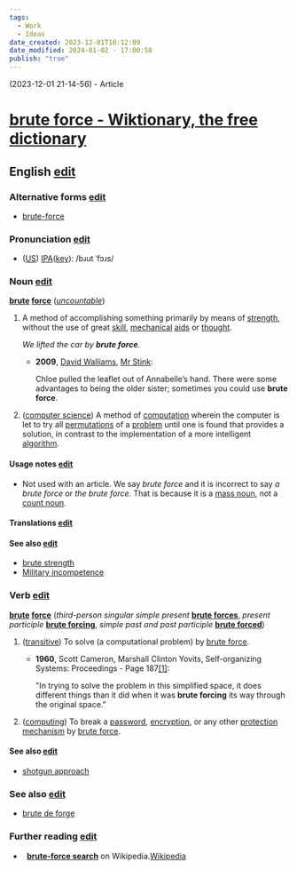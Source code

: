 ```yaml
---
tags:
  - Work
  - Ideas
date_created: 2023-12-01T10:12:09
date_modified: 2024-01-02 - 17:00:58
publish: "true"
---
```

(2023-12-01 21-14-56) - Article

# [brute force - Wiktionary, the free dictionary](https://en.wiktionary.org/wiki/brute_force)

## English [edit](https://en.wiktionary.org/w/index.php?title=brute_force&action=edit&section=1 "Edit section: English")

### Alternative forms [edit](https://en.wiktionary.org/w/index.php?title=brute_force&action=edit&section=2 "Edit section: Alternative forms")

-   [brute-force](https://en.wiktionary.org/wiki/brute-force#English "brute-force")

### Pronunciation [edit](https://en.wiktionary.org/w/index.php?title=brute_force&action=edit&section=3 "Edit section: Pronunciation")

-   ([US](https://en.wikipedia.org/wiki/American_English "w:American English")) [IPA](https://en.wiktionary.org/wiki/Wiktionary:International_Phonetic_Alphabet "Wiktionary:International Phonetic Alphabet")([key](https://en.wiktionary.org/wiki/Appendix:English_pronunciation "Appendix:English pronunciation")): /bɹut ˈfɔɹs/

### Noun [edit](https://en.wiktionary.org/w/index.php?title=brute_force&action=edit&section=4 "Edit section: Noun")

**[brute](https://en.wiktionary.org/wiki/brute#English "brute") [force](https://en.wiktionary.org/wiki/force#English "force")** (*[uncountable](https://en.wiktionary.org/wiki/Appendix:Glossary#uncountable "Appendix:Glossary")*)

1.  A method of accomplishing something primarily by means of [strength](https://en.wiktionary.org/wiki/strength "strength"), without the use of great [skill](https://en.wiktionary.org/wiki/skill "skill"), [mechanical](https://en.wiktionary.org/wiki/mechanical "mechanical") [aids](https://en.wiktionary.org/wiki/aid "aid") or [thought](https://en.wiktionary.org/wiki/thought "thought").
    
    *We lifted the car by **brute force**.*
    
    -   **2009**, [David Walliams](https://en.wikipedia.org/wiki/David_Walliams "w:David Walliams"), [Mr Stink](https://en.wikipedia.org/wiki/Mr_Stink "w:Mr Stink"):
        
        Chloe pulled the leaflet out of Annabelle’s hand. There were some advantages to being the older sister; sometimes you could use **brute force**.
        
2.  ([computer science](https://en.wiktionary.org/wiki/computer_science "computer science")) A method of [computation](https://en.wiktionary.org/wiki/computation "computation") wherein the computer is let to try all [permutations](https://en.wiktionary.org/wiki/permutation "permutation") of a [problem](https://en.wiktionary.org/wiki/problem "problem") until one is found that provides a solution, in contrast to the implementation of a more intelligent [algorithm](https://en.wiktionary.org/wiki/algorithm "algorithm").

#### Usage notes [edit](https://en.wiktionary.org/w/index.php?title=brute_force&action=edit&section=5 "Edit section: Usage notes")

-   Not used with an article. We say *brute force* and it is incorrect to say *a brute force* or *the brute force.* That is because it is a [mass noun](https://en.wiktionary.org/wiki/mass_noun "mass noun"), not a [count noun](https://en.wiktionary.org/wiki/count_noun "count noun").

#### Translations [edit](https://en.wiktionary.org/w/index.php?title=brute_force&action=edit&section=6 "Edit section: Translations")

#### See also [edit](https://en.wiktionary.org/w/index.php?title=brute_force&action=edit&section=7 "Edit section: See also")

-   [brute strength](https://en.wiktionary.org/wiki/brute_strength "brute strength")
-   [Military incompetence](https://en.wikipedia.org/wiki/military_incompetence "wikipedia:military incompetence")

### Verb [edit](https://en.wiktionary.org/w/index.php?title=brute_force&action=edit&section=8 "Edit section: Verb")

**[brute](https://en.wiktionary.org/wiki/brute#English "brute") [force](https://en.wiktionary.org/wiki/force#English "force")** (*third-person singular simple present* **[brute forces](https://en.wiktionary.org/wiki/brute_forces#English "brute forces")**, *present participle* **[brute forcing](https://en.wiktionary.org/wiki/brute_forcing#English "brute forcing")**, *simple past and past participle* **[brute forced](https://en.wiktionary.org/wiki/brute_forced#English "brute forced")**)

1.  ([transitive](https://en.wiktionary.org/wiki/Appendix:Glossary#transitive "Appendix:Glossary")) To solve (a computational problem) by [brute force](https://en.wiktionary.org/wiki/brute_force#Noun).
    -   **1960**, Scott Cameron, Marshall Clinton Yovits, Self-organizing Systems: Proceedings - Page 187‎[\[1\]](https://books.google.com/books?id=2QdgAAAAMAAJ&q=%22was+brute+forcing%22&dq=%22was+brute+forcing%22&hl=en&sa=X&ved=0ahUKEwjS4Zn49_rJAhVBG2MKHbPHBLwQ6AEINjAE):
        
        "In trying to solve the problem in this simplified space, it does different things than it did when it was **brute forcing** its way through the original space."
        
2.  ([computing](https://en.wiktionary.org/wiki/computing#Noun "computing")) To break a [password](https://en.wiktionary.org/wiki/password "password"), [encryption](https://en.wiktionary.org/wiki/encryption "encryption"), or any other [protection](https://en.wiktionary.org/wiki/protection "protection") [mechanism](https://en.wiktionary.org/wiki/mechanism "mechanism") by [brute force](https://en.wiktionary.org/wiki/brute_force#Noun).

#### See also [edit](https://en.wiktionary.org/w/index.php?title=brute_force&action=edit&section=9 "Edit section: See also")

-   [shotgun approach](https://en.wiktionary.org/wiki/shotgun_approach#English "shotgun approach")

### See also [edit](https://en.wiktionary.org/w/index.php?title=brute_force&action=edit&section=10 "Edit section: See also")

-   [brute de forge](https://en.wiktionary.org/wiki/brute_de_forge#English "brute de forge")

### Further reading [edit](https://en.wiktionary.org/w/index.php?title=brute_force&action=edit&section=11 "Edit section: Further reading")

-    [](https://en.wikipedia.org/wiki/brute-force_search "w:brute-force search") **[brute-force search](https://en.wikipedia.org/wiki/brute-force_search "w:brute-force search")** on Wikipedia.[Wikipedia](https://en.wikipedia.org/wiki/brute-force_search "w:brute-force search")
